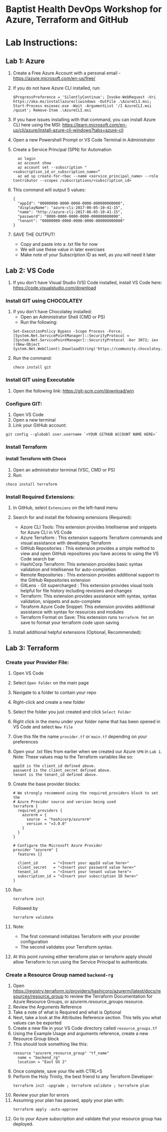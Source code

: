 # Baptist Health DevOps Workshop for Azure, Terraform and GitHub

# Lab Instructions:

## Lab 1: Azure

  1. Create a Free Azure Account with a personal email
    - https://azure.microsoft.com/en-us/free/

  2. If you do not have Azure CLI installed, run:
      ```
      $ProgressPreference = 'SilentlyContinue'; Invoke-WebRequest -Uri https://aka.ms/installazurecliwindows -OutFile .\AzureCLI.msi; Start-Process msiexec.exe -Wait -ArgumentList '/I AzureCLI.msi /quiet'; Remove-Item .\AzureCLI.msi
      ```
  2.  If you have issues installing with that command, you can install Azure CLI here using the MSI: https://learn.microsoft.com/en-us/cli/azure/install-azure-cli-windows?tabs=azure-cli

  3. Open a new Powershell Prompt or VS Code Terminal in Administrator

  4. Create a Service Principal (SPN) for Automation
      ```
        az login
        az account show
        az account set --subscription "<subscription_id_or_subscription_name>“
        az ad sp create-for-rbac --name <service_principal_name> --role Contributor --scopes /subscriptions/<subscription_id>
      ```
  5. This command will output 5 values:
      ```
      {
        "appId": "00000000-0000-0000-0000-000000000000",
        "displayName": "azure-cli-2017-06-05-10-41-15",
        "name": "http://azure-cli-2017-06-05-10-41-15",
        "password": "0000-0000-0000-0000-000000000000",
        "tenant": "00000000-0000-0000-0000-000000000000"
      }
      ```
  6. SAVE THE OUTPUT!
      - Copy and paste into a .txt file for now
      - We will use these value in later exercises
      - Make note of your Subscription ID as well, as you will need it later

## Lab 2: VS Code

  1. If you don't have Visual Studio (VS) Code installed, install VS Code here:
    https://code.visualstudio.com/download

### Install GIT using CHOCOLATEY
  1. If you don't have Chocolatey installed:
      - Open an Administrator Shell (CMD or PS)
      - Run the following:
      ```
      Set-ExecutionPolicy Bypass -Scope Process -Force; [System.Net.ServicePointManager]::SecurityProtocol = [System.Net.ServicePointManager]::SecurityProtocol -bor 3072; iex ((New-Object System.Net.WebClient).DownloadString('https://community.chocolatey.org/install.ps1'))
      ```
  3. Run the command:
      ```
      choco install git
      ```

### Install GIT using Executable
  1. Open the following link:
    https://git-scm.com/download/win


### Configure GIT:
  1. Open VS Code
  2. Open a new terminal
  3. Link your GitHub account:
  ```
  git config --globabl user.username `<YOUR GITHUB ACCOUNT NAME HERE>`
  ```

### Install Terraform

#### Install Terraform with Choco
1. Open an administrator terminal (VSC, CMD or PS)
2. Run:
  ```
  choco install terraform
  ```

### Install Required Extensions:
  1. In GitHub, select `Extensions` on the left-hand menu
  2. Search for and install the following extensions (Required):
      - Azure CLI Tools: This extension provides Intellisense and snippets for Azure CLI in VS Code
      - Azure Terraform : This extension supports Terraform commands and visual assistance with developing Terraform
      - GitHub Repositories : This extension provides a simple method to view and open GitHub repositores you have access to using the VS Code search bar
      - HashiCorp Terraform: This extension provides basic syntax validation and Intellisense for auto-completion
      - Remote Repositories : This extension provides additional support to the GitHub Repositories extension
      - GitLens - Git supercharged : This extension provides visual tools helpful for file history including revisions and changes
      - Terraform: This extension provides assistance with syntax, syntax validation, snippets and auto-complete
      - Teraform Azure Code Snippet: This extension provides additional assistance with syntax for resources and modules
      - Terraform Format on Save: This extension runs `terraform fmt` on save to format your terraform code upon saving

  3. Install additional helpful extensions (Optional, Recommended):



## Lab 3: Terraform

### Create your Provider File:
1. Open VS Code
2. Select `Open Folder` on the main page
3. Navigate to a folder to contain your repo
4. Right-click and create a new folder
5. Select the folder you just created and click `Select Folder`
6. Right click in the menu under your folder name that has been opened in VS Code and select `New File`
7. Give this file the name `provider.tf` or `main.tf` depending on your preferences
8. Open your .txt files from earlier when we created our Azure `SPN` in `Lab 1`. Note:
    These values map to the Terraform variables like so:
    ```
    appId is the client_id defined above.
    password is the client_secret defined above.
    tenant is the tenant_id defined above.
    ```
9. Create the base provider blocks:

    ```
    # We strongly recommend using the required_providers block to set the
    # Azure Provider source and version being used
    terraform {
      required_providers {
        azurerm = {
          source  = "hashicorp/azurerm"
          version = "=3.0.0"
        }
      }
    }

    # Configure the Microsoft Azure Provider
    provider "azurerm" {
      features {}

      client_id       = "<Insert your appId value here>"
      client_secret   = "<Insert your password value here>"
      tenant_id       = "<Insert your tenant value here">
      subscription_id = "<Insert your subscription ID here>"
    }
    ```
10. Run:
    ```
    terraform init
    ```
    Followed by
    ```
    terraform validate
    ```
11. Note:
    - The first command initializes Terraform with your provider configuration
    - The second validates your Terraform syntax.
10. At this point running either terraform plan or terraform apply should allow Terraform to run using the Service Principal to authenticate.

### Create a Resource Group named `backend-rg`

1. Open https://registry.terraform.io/providers/hashicorp/azurerm/latest/docs/resources/resource_group to review the Terraform Documentation for Azure Resource Groups, or azurerm.resource_groups resource.
2. Review the Arguments Reference
3. Take a note of what is Required and what is Optional
4. Next, take a look at the Attributes Reference section.  This tells you what values can be exported
5. Create a new file in your VS Code directory called `resource_groups.tf`
6. Using the Example Usage and arguments reference, create a new Resource Group block
7. This should look something like this:
    ```
    resource "azurerm_resource_group" "tf_name"
      name = "backend_rg"
      location = "East US 2"
8. Once complete, save your file with CTRL+S
9. Perform the Holy Trinity, the best friend to any Terraform Developer:
    ```
    terraform init -upgrade ; terraform validate ; terraform plan
    ```
10. Review your plan for errors
11. Assuming your plan has passed, apply your plan with:
    ```
    terraform apply -auto-approve
    ```
12. Go to your Azure subscription and validate that your resource group has deployed.